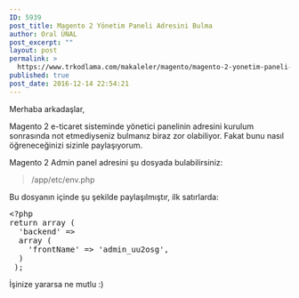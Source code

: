 ```yaml
---
ID: 5939
post_title: Magento 2 Yönetim Paneli Adresini Bulma
author: Oral ÜNAL
post_excerpt: ""
layout: post
permalink: >
  https://www.trkodlama.com/makaleler/magento/magento-2-yonetim-paneli-adresini-bulma-5939.html
published: true
post_date: 2016-12-14 22:54:21
---
```

Merhaba arkadaşlar,

Magento 2 e-ticaret sisteminde yönetici panelinin adresini kurulum sonrasında not etmediyseniz bulmanız biraz zor olabiliyor. Fakat bunu nasıl öğreneceğinizi sizinle paylaşıyorum.

Magento 2 Admin panel adresini şu dosyada bulabilirsiniz:
<blockquote>/app/etc/env.php</blockquote>
Bu dosyanın içinde şu şekilde paylaşılmıştır, ilk satırlarda:
<pre class="prettyprint lang-php" data-start-line="1" data-visibility="visible" data-highlight="" data-caption="">&lt;?php
return array (
  'backend' =&gt;
  array (
    'frontName' =&gt; 'admin_uu2osg',
  )
 );</pre>
İşinize yararsa ne mutlu :)